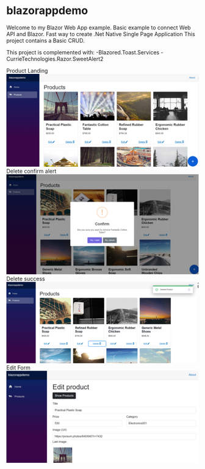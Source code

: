 # blazorappdemo

Welcome to my Blazor Web App example.
Basic example to connect Web API and Blazor.
Fast way to create .Net Native Single Page Application
This project contains a Basic CRUD.

This project is complemented with:
-Blazored.Toast.Services
-CurrieTechnologies.Razor.SweetAlert2

Product Landing
<img src="https://github.com/theneocosmic/blazorappdemo/blob/main/wwwroot/images/BlazorApp.png" alt="Product Landing"/>
Delete confirm alert
<img src="https://github.com/theneocosmic/blazorappdemo/blob/main/wwwroot/images/BlazorAppDeleteConfirm.png" alt="deleteconfirm"/>
Delete success
<img src="https://github.com/theneocosmic/blazorappdemo/blob/main/wwwroot/images/BlazorAppDeleteSuccess.png" alt="Delete Success"/>
Edit Form
<img src="https://github.com/theneocosmic/blazorappdemo/blob/main/wwwroot/images/BlazorAppEdit.png" alt=""/>
